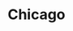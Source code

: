 ---
title: Chicago
poster: chicago.jpg
header: chicago-header.jpg
description: The Tony-winning revival of Kander and Ebb's musical will razzle-dazzle you.
theater: Ambassador Theatre
original_preview: '1996-10-23'
original_opening: '1996-11-14'
preview: '2021-09-14'
opening: '2021-09-14'
tonyaward: true
criticspick: false
tags: 
  - Musical
  - Broadway
  - Dance
  - Award Winning
trailer: 'https://www.youtube.com/watch?v=iQwRkUbCuho'
website: 'http://www.chicagothemusical.com'
tickets:
  - highlight: false
    info: >-
      On sale when the Ambassador Theatre box office opens 10 AM
      Monday–Saturday, noon Sunday on a first-come, first-served basis. Cash or
      credit. 2 Tickets per person limit. Seat location determined at the
      discretion of the box office. Number of Tickets Available: 25. Rush
      tickets not available for Saturday evening performances.
    title: $49 Rush
    type: rush
  - highlight: false
    info: >-
      Available at the Ambassador Theatre box office at 10 AM on the day of the
      performance only if the show is sold out. Cash or credit. 2 Tickets per
      person limit. Standing positions at the back of the orchestra.
    title: $27 Standing
    type: standing
  - highlight: false
    info: https://stubhub.prf.hn/l/KM9vngz
    title: 2ndry Market
    type: stubhub
  - highlight: false
    info: 'https://www.telecharge.com/Broadway/Chicago/Schedules-Prices'
    title: $49+ Tickets
    type: regular
---